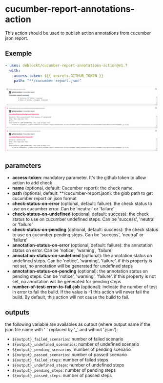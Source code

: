 # cucumber-report-annotations-action

This action should be used to publish action annotations from cucumber json report.

## Exemple

``` yml
- uses: deblockt/cucumber-report-annotations-action@v1.7
  with:
    access-token: ${{ secrets.GITHUB_TOKEN }}
    path: "**/cucumber-report.json"
```

![demo](doc/demo.png)

## parameters

- **access-token**: mandatory parameter. It's the github token to allow action to add check
- **name** (optional, default: Cucumber report): the check name.
- **path** (optional, default: **/cucumber-report.json): the glob path to get cucumber report on json format
- **check-status-on-error** (optional, default: failure): the check status to use on cucumber error. Can be 'neutral' or 'failure'
- **check-status-on-undefined** (optional, default: success): the check status to use on cucumber undefined steps. Can be 'success', 'neutral' or 'failure'
- **check-status-on-pending** (optional, default: success): the check status to use on cucumber pending steps. Can be 'success', 'neutral' or 'failure'
- **annotation-status-on-error** (optional, default: failure): the annotation status on error. Can be 'notice', 'warning', 'failure'
- **annotation-status-on-undefined** (optional): the annotation status on undefined steps. Can be 'notice', 'warning', 'failure'. if this property is not set, no annotation will be generated for undefined steps
- **annotation-status-on-pending** (optional): the annotation status on pending steps. Can be 'notice', 'warning', 'failure'. if this property is not set, no annotation will be generated for pending steps
- **number-of-test-error-to-fail-job** (optional): indicate the number of test in error to fail the build. If the value is -1 this action will never fail the build. By default, this action will not cause the build to fail.

## outputs

the following variable are availables as output (where output name if the json file name with ' ' replaced by '_' and wihout '.json'): 
- `${output}_failed_scenarios`: number of failed scenario
- `${output}_undefined_scenarios`: number of undefined scenario
- `${output}_pending_scenarios`: number of pending scenario
- `${output}_passed_scenarios`: number of passed scenario
- `${output}_failed_steps`: number of failed steps
- `${output}_undefined_steps`: number of undefined steps
- `${output}_pending_steps`: number of pending steps
- `${output}_passed_steps`: number of passed steps

